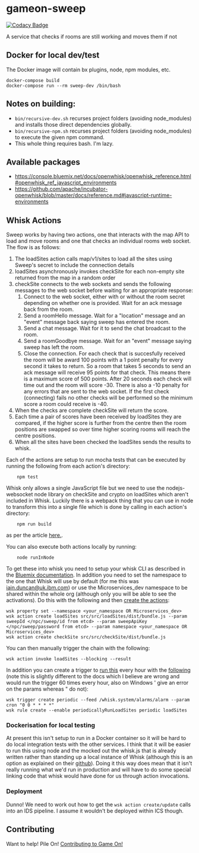 # gameon-sweep

[![Codacy Badge](https://api.codacy.com/project/badge/grade/f803378b8e5c4bb29dd18789aab78c18)](https://www.codacy.com/app/gameontext/gameon-sweep)

A service that checks if rooms are still working and moves them if not

## Docker for local dev/test

The Docker image will contain bx plugins, node, npm modules, etc.

    docker-compose build
    docker-compose run --rm sweep-dev /bin/bash

## Notes on building:

* `bin/recursive-dev.sh` recurses project folders (avoiding node_modules) and installs those direct dependencies globally.
* `bin/recursive-npm.sh` recurses project folders (avoiding node_modules) to execute the given npm command.
* This whole thing requires bash. I'm lazy. 

## Available packages

* https://console.bluemix.net/docs/openwhisk/openwhisk_reference.html#openwhisk_ref_javascript_environments
* https://github.com/apache/incubator-openwhisk/blob/master/docs/reference.md#javascript-runtime-environments

## Whisk Actions

Sweep works by having two actions, one that interacts with the map API to load and move rooms and one that checks an individual rooms web socket.  The flow is as follows:


1.  The loadSites action calls map/v1/sites to load all the sites using Sweep's secret to include the connection details 
2.  loadSites asynchronously invokes checkSite for each non-empty site returned from the map in a random order
3.  checkSite connects to the web sockets and sends the following messages to the web socket before waiting for an appropriate response:
    1.  Connect to the web socket, either with or without the room secret depending on whether one is provided.  Wait for an ack message back from the room.
    2.  Send a roomHello message.  Wait for a "location" message and an "event" message back saying sweep has entered the room.
    3.  Send a chat message.  Wait for it to send the chat broadcast to the room.
    4.  Send a roomGoodbye message.  Wait for an "event" message saying sweep has left the room.
    5.  Close the connection.
    For each check that is succesfully received the room will be award 100 points with a 1 point penalty for every second it takes to return.  So a room that takes 5 seconds to send an ack message will receive 95 points for that check.  This means there is a maximum score of 500 points.  After 20 seconds each check will time out and the room will score -30.  There is also a -10 penalty for any errors that are sent to the web socket.  If the first check (connecting) fails no other checks will be performed so the minimum score a room could receive is -40.
4.  When the checks are complete checkSite will return the score.
5.  Each time a pair of scores have been received by loadSites they are compared, if the higher score is further from the centre then the room positions are swapped so over time higher scoring rooms will reach the centre positions.
6.  When all the sites have been checked the loadSites sends the results to whisk.

Each of the actions are setup to run mocha tests that can be executed by running the following from each action's directory:

        npm test

Whisk only allows a single JavaScript file but we need to use the nodejs-websocket node library on checkSite and crypto on loadSites which aren't included in Whisk.  Luckily there is a webpack thing that you can use in node to transform this into a single file which is done by calling in each action's directory:

        npm run build

as per the article [here.](https://developer.ibm.com/openwhisk/2016/03/17/bundling-openwhisk-actions-with-webpack/).

You can also execute both actions locally by running:

        node runInNode
  
To get these into whisk you need to setup your whisk CLI as described in the [Bluemix documentation](https://new-console.ng.bluemix.net/openwhisk/cli).  In addition you need to set the namespace to the one that Whisk will use by default (for me this was iain.duncan@uk.ibm.com) or use the Microservices_dev namespace to be shared within the whole org (although only you will be able to see the activations).  Do this with the following and then [create the actions](https://new-console.ng.bluemix.net/docs/openwhisk/openwhisk_actions.html#openwhisk_create_action_js):

    wsk property set --namespace <your_namespace OR Microservices_dev>
    wsk action create loadSites src/src/loadSites/dist/bundle.js --param sweepId </npc/sweep/id from etcd> --param sweepApiKey </npc/sweep/password from etcd> --param namespace <your_namespace OR Microservices_dev>
    wsk action create checkSite src/src/checkSite/dist/bundle.js

You can then manually trigger the chain with the following:

    wsk action invoke loadSites --blocking --result

In addition you can create a trigger to [run this](https://new-console.ng.bluemix.net/docs/openwhisk/openwhisk_triggers_rules.html#openwhisk_rules) every hour with the [following](https://new-console.ng.bluemix.net/docs/openwhisk/openwhisk_catalog.html#openwhisk_catalog_alarm) (note this is slightly different to the docs which I believe are wrong and would run the trigger 60 times every hour, also on Windows ' give an error on the params whereas " do not):

    wsk trigger create periodic --feed /whisk.system/alarms/alarm --param cron "0 0 * * * *"
    wsk rule create --enable periodicallyRunLoadSites periodic loadSites

### Dockerisation for local testing

At present this isn't setup to run in a Docker container so it will be hard to do local integration tests with the other services.  I think that it will be easier to run this using node and the mocked out the whisk.js that is already written rather than standing up a local instance of Whisk (although this is an option as explained on their [github](https://github.com/openwhisk/openwhisk)).  Doing it this way does mean that it isn't really running what we'd run in production and will have to do some special linking code that whisk would have done for us through action invocations.

### Deployment

Dunno!  We need to work out how to get the `wsk action create/update` calls into an IDS pipeline.  I assume it wouldn't be deployed within ICS though.

## Contributing

Want to help! Pile On! 
[Contributing to Game On!](https://github.com/gameontext/gameon/blob/master/CONTRIBUTING.md)
